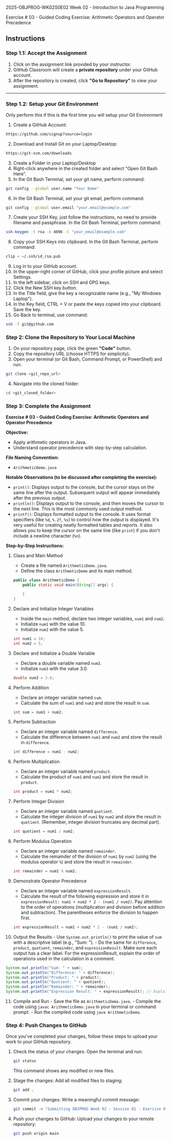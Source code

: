 2025-OBJPROG-WK02S0E02
Week 02 - Introduction to Java Programming

Exercise # 03 - Guided Coding Exercise: Arithmetic Operators and Operator Precedence

## **Instructions**

### **Step 1.1: Accept the Assignment**

   1. Click on the assignment link provided by your instructor.
   2. GitHub Classroom will create a **private repository** under your GitHub account.
   3. After the repository is created, click **"Go to Repository"** to view your assignment.

---

### **Step 1.2: Setup your Git Environment**
Only perform this if this is the first time you will setup your Git Environment

   1. Create a GitHub Account:
   ```bash
   https://github.com/signup?source=login
   ```
      
   2. Download and Install Git on your Laptop/Desktop:
   ```bash
   https://git-scm.com/downloads
   ```
   
   3. Create a Folder in your Laptop/Desktop
   4. Right-click anywhere in the created folder and select "Open Git Bash Here".
   5. In the Git Bash Terminal, set your git name, perform command:
   ```bash
   git config --global user.name "Your Name"
   ```
   
   6. In the Git Bash Terminal, set your git email, perform command:
   ```bash
   git config --global user.email "your.email@example.com"
   ```
   
   7. Create your SSH Key, just follow the instructions, no need to provide filename and passphrase. In the Git Bash Terminal, perform command:
   ```bash
   ssh-keygen -t rsa -b 4096 -C "your_email@example.com"
   ```
   
   8. Copy your SSH Keys into clipboard. In the Git Bash Terminal, perform command:
   ```bash
   clip < ~/.ssh/id_rsa.pub
   ```
   
   9. Log in to your GitHub account.
   10. In the upper-right corner of GitHub, click your profile picture and select Settings.
   11. In the left sidebar, click on SSH and GPG keys.
   12. Click the New SSH key button.
   13. In the Title field, give the key a recognizable name (e.g., "My Windows Laptop").
   14. In the Key field, CTRL + V or paste the keys copied into your clipboard. Save the key.
   15. Go Back to terminal, use command:
   ```bash
   ssh -T git@github.com
   ```

### **Step 2: Clone the Repository to Your Local Machine**

   1. On your repository page, click the green **"Code"** button.
   2. Copy the repository URL (choose HTTPS for simplicity).
   3. Open your terminal (or Git Bash, Command Prompt, or PowerShell) and run:
   
   ```bash
   git clone <git_repo_url>
   ```
   
   4. Navigate into the cloned folder:
   
   ```bash
   cd <git_cloned_folder>
   ```

### **Step 3: Complete the Assignment**

**Exercise # 03 - Guided Coding Exercise: Arithmetic Operators and Operator Precedence**

   **Objective:**
   - Apply arithmetic operators in Java.
   - Understand operator precedence with step-by-step calculation.

   **File Naming Convention:**
   - `ArithmeticDemo.java`

   **Notable Observations (to be discussed after completing the exercise):**
   - `print()`: Displays output to the console, but the cursor stays on the same line after the output.  Subsequent output will appear immediately after the previous output.
   - `println()`: Displays output to the console, and then moves the cursor to the next line.  This is the most commonly used output method.
   - `printf()`:  Displays formatted output to the console.  It uses format specifiers (like `%d`, `%.2f`, `%s`) to control how the output is displayed.  It's very useful for creating neatly formatted tables and reports.  It also allows you to keep the cursor on the same line (like `print`) if you don't include a newline character (`%n`).
      
   **Step-by-Step Instructions:**

   1. Class and Main Method
      - Create a file named `ArithmeticDemo.java`.
      - Define the class `ArithmeticDemo` and its main method.
      ```Java
      public class ArithmeticDemo {
          public static void main(String[] args) {
      
          }
      }
      ```
      
   2. Declare and Initialize Integer Variables
      - Inside the `main` method, declare two integer variables, `num1` and `num2`.
      - Initialize `num1` with the value 10.
      - Initialize `num2` with the value 5.
      ```Java
      int num1 = 10;
      int num2 = 5;
      ```
            
   3. Declare and Initialize a Double Variable
      - Declare a double variable named `num3`.
      - Initialize `num3` with the value 3.0.
      ```Java
      double num3 = 3.0;
      ```

   4. Perform Addition
      - Declare an integer variable named `sum`.
      - Calculate the sum of `num1` and `num2` and store the result in `sum`.
      ```Java
      int sum = num1 + num2;
      ```

   5. Perform Subtraction
      - Declare an integer variable named `difference`.
      - Calculate the difference between `num1` and `num2` and store the result in `difference`.
      ```Java
      int difference = num1 - num2;
      ```

   6. Perform Multiplication
      - Declare an integer variable named `product`.
      - Calculate the product of `num1` and `num2` and store the result in `product`.
      ```Java
      int product = num1 * num2;
      ```

   7. Perform Integer Division
      - Declare an integer variable named `quotient`.
      - Calculate the integer division of `num1` by `num2` and store the result in `quotient`.  (Remember, integer division truncates any decimal part).
      ```Java
      int quotient = num1 / num2;
      ```

   8. Perform Modulus Operation
      - Declare an integer variable named `remainder`.
      - Calculate the remainder of the division of `num1` by `num2` (using the modulus operator `%`) and store the result in `remainder`.
      ```Java
      int remainder = num1 % num2;
      ```

   9. Demonstrate Operator Precedence
      - Declare an integer variable named `expressionResult`.
      - Calculate the result of the following expression and store it in `expressionResult: num1 + num2 * 2 - (num1 / num2)`.  Pay attention to the order of operations (multiplication and division before addition and subtraction). The parentheses enforce the division to happen first.
      ```Java
      int expressionResult = num1 + num2 * 2 - (num1 / num2);
      ```

   10. Output the Results
      - Use `System.out.println()` to print the value of `sum` with a descriptive label (e.g., "Sum: ").
      - Do the same for `difference`, `product`, `quotient`, `remainder`, and `expressionResult`.  Make sure each output has a clear label.  For the expressionResult, explain the order of operations used in the calculation in a comment.
```Java
System.out.println("Sum: " + sum);
System.out.println("Difference: " + difference);
System.out.println("Product: " + product);
System.out.println("Quotient: " + quotient);
System.out.println("Remainder: " + remainder);
System.out.println("Expression Result: " + expressionResult); // Explain order of operations
```

   11. Compile and Run
      - Save the file as `ArithmeticDemo.java`.
      - Compile the code using `javac ArithmeticDemo.java` in your terminal or command prompt.
      - Run the compiled code using `java ArithmeticDemo`.

### **Step 4: Push Changes to GitHub**
Once you've completed your changes, follow these steps to upload your work to your GitHub repository.

1. Check the status of your changes:
   Open the terminal and run:
   
   ```bash
   git status
   ```
   This command shows any modified or new files.
   
2. Stage the changes:
   Add all modified files to staging:
   
   ```bash
   git add .
   ```
   
3. Commit your changes:
   Write a meaningful commit message:
   
   ```bash
   git commit -m "Submitting OBJPROG Week 02 - Session 01 - Exercise 03"
   ```
   
4. Push your changes to GitHub:
   Upload your changes to your remote repository:
   
   ```bash
   git push origin main
   ```
